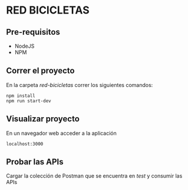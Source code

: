 # RED BICICLETAS

## Pre-requisitos

* NodeJS
* NPM

## Correr el proyecto

En la carpeta _red-bicicletas_ correr los siguientes comandos:

```
npm install
npm run start-dev
```

## Visualizar proyecto

En un navegador web acceder a la aplicación

```
localhost:3000
```

## Probar las APIs

Cargar la colección de Postman que se encuentra en _test_ y consumir las APIs
